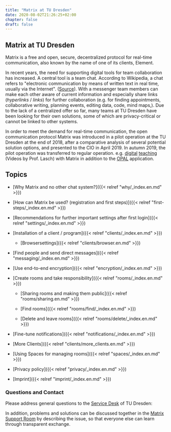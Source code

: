 ```yaml
---
title: "Matrix at TU Dresden"
date: 2020-08-02T21:26:25+02:00
chapter: false
draft: false
---
```

## Matrix at TU Dresden
Matrix is a free and open, secure, decentralized protocol for real-time communication, also known by the name of one of its clients, Element.

<object data="/images/matrix_interactive_en.svg" type="image/svg+xml" style="width: 1280px; max-width: 100%"></object>

In recent years, the need for supporting digital tools for team collaboration has increased. A central tool is a team chat. According to Wikipedia, a chat refers to "electronic communication by means of written text in real time, usually via the Internet". ([Source](https://en.wikipedia.org/wiki/Chat)). With a messenger team members can make each other aware of current information and especially share links (*hyperlinks* / *links*) for further collaboration (e.g. for finding appointments, collaborative writing, planning events, editing data, code, mind maps,). Due to the lack of a centralized offer so far, many teams at TU Dresden have been looking for their own solutions, some of which are privacy-critical or cannot be linked to other systems.

In order to meet the demand for real-time communication, the open communication protocol Matrix was introduced in a pilot operation at the TU Dresden at the end of 2018, after a comparative analysis of several potential solution options, and presented to the CIO in April 2019. In autumn 2019, the pilot operation was transferred to regular operation. e.g. [digital](https://invidio.xamh.de/AtkA-sE-9uU) [teaching](https://invidio.xamh.de/jEvKdFTKSxU) (Videos by Prof. Lasch) with Matrix in addition to the [OPAL](https://bildungsportal.sachsen.de/opal) application.

## Topics

* [Why Matrix and no other chat system?]({{< relref "why/_index.en.md" >}})

* [How can Matrix be used? (registration and first steps)]({{< relref "first-steps/_index.en.md" >}})

* [Recommendations for further important settings after first login]({{< relref "settings/_index.en.md" >}})

* [Installation of a client / program]({{< relref "clients/_index.en.md" >}})

    * [Browsersettings]({{< relref "clients/browser.en.md" >}})

* [Find people and send direct messages]({{< relref "messaging/_index.en.md" >}})

* [Use end-to-end encryption]({{< relref "encryption/_index.en.md" >}})

* [Create rooms and take responsibility]({{< relref "rooms/_index.en.md" >}})

    * [Sharing rooms and making them public]({{< relref "rooms/sharing.en.md" >}})

    * [Find rooms]({{< relref "rooms/find/_index.en.md" >}})

    * [Delete and leave rooms]({{< relref "rooms/delete/_index.en.md" >}})

* [Fine-tune notifications]({{< relref "notifications/_index.en.md" >}})

* [More Clients]({{< relref "clients/more_clients.en.md" >}})

* [Using Spaces for managing rooms]({{< relref "spaces/_index.en.md" >}})

* [Privacy policy]({{< relref "privacy/_index.en.md" >}})

* [Imprint]({{< relref "imprint/_index.en.md" >}})

### Questions and Contact

Please address general questions to the [Service Desk](https://tu-dresden.de/zih/dienste/service-desk) of TU Dresden:

In addition, problems and solutions can be discussed together in the [Matrix Support Room](https://matrix.tu-dresden.de/#/room/#matrix-support:tu-dresden.de) by describing the issue, so that everyone else can learn through transparent exchange.

